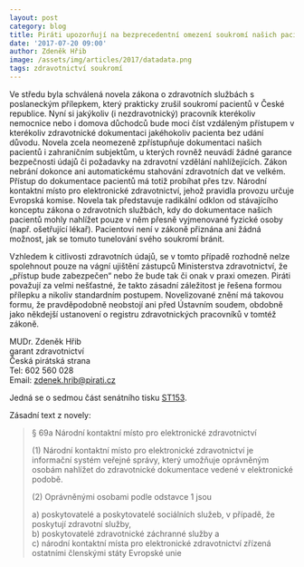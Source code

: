 ```yaml
---
layout: post
category: blog
title: Piráti upozorňují na bezprecedentní omezení soukromí našich pacientů
date: '2017-07-20 09:00'
author: Zdeněk Hřib
image: /assets/img/articles/2017/datadata.png
tags: zdravotnictví soukromí
---
```


Ve středu byla schválená novela zákona o zdravotních službách s poslaneckým přílepkem, který prakticky zrušil soukromí pacientů v České republice. Nyní si jakýkoliv (i nezdravotnický) pracovník kterékoliv nemocnice nebo i domova důchodců bude moci číst vzdáleným přístupem v kterékoliv zdravotnické dokumentaci jakéhokoliv pacienta bez udání důvodu. Novela zcela neomezeně zpřístupňuje dokumentaci našich pacientů i zahraničním subjektům, u kterých rovněž neuvádí žádné garance bezpečnosti údajů či požadavky na zdravotní vzdělání nahlížejících. Zákon nebrání dokonce ani automatickému stahování zdravotních dat ve velkém. Přístup do dokumentace pacientů má totiž probíhat přes tzv. Národní kontaktní místo pro elektronické zdravotnictví, jehož pravidla provozu určuje Evropská komise. Novela tak představuje radikální odklon od stávajícího konceptu zákona o zdravotních službách, kdy do dokumentace našich pacientů mohly nahlížet pouze v něm přesně vyjmenované fyzické osoby (např. ošetřující lékař). Pacientovi není v zákoně přiznána ani žádná možnost, jak se tomuto tunelování svého soukromí bránit.

Vzhledem k citlivosti zdravotních údajů, se v tomto případě rozhodně nelze spolehnout pouze na vágní ujištění zástupců Ministerstva zdravotnictví, že „přístup bude zabezpečen“ nebo že bude tak či onak v praxi omezen. Piráti považují za velmi nešťastné, že takto zásadní záležitost je řešena formou přílepku a nikoliv standardním postupem. Novelizované znění má takovou formu, že pravděpodobně neobstojí ani před Ústavním soudem, obdobně jako někdejší ustanovení o registru zdravotnických pracovníků v tomtéž zákoně.

MUDr. Zdeněk Hřib  
garant zdravotnictví  
Česká pirátská strana  
Tel: 602 560 028  
Email: zdenek.hrib@pirati.cz  

Jedná se o sedmou část senátního tisku [ST153](http://www.senat.cz/xqw/xervlet/pssenat/historie?cid=pssenat_historie.pHistorieTisku.list&forEach.action=detail&forEach.value=s4142).

Zásadní text z novely:
> § 69a Národní kontaktní místo pro elektronické zdravotnictví
>
> (1) Národní kontaktní místo pro elektronické zdravotnictví je informační systém veřejné správy, který umožňuje oprávněným osobám nahlížet do zdravotnické dokumentace vedené v elektronické podobě.
>
> (2) Oprávněnými osobami podle odstavce 1 jsou
>
> a) poskytovatelé a poskytovatelé sociálních služeb, v případě, že poskytují zdravotní služby,  
> b) poskytovatelé zdravotnické záchranné služby a  
> c) národní kontaktní místa pro elektronické zdravotnictví zřízená ostatními členskými státy Evropské unie

